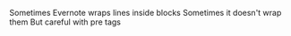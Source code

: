 Sometimes Evernote wraps lines inside blocks
Sometimes it doesn't wrap them
But
careful
with
pre tags